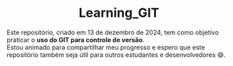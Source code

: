 <h1 align="center">Learning_GIT</h1>

Este repositório, criado em 13 de dezembro de 2024, tem como objetivo praticar o **uso do GIT para controle de versão**. <br>
Estou animado para compartilhar meu progresso e espero que este repositório também seja útil para outros estudantes e desenvolvedores 😄.

